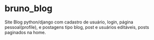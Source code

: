 # bruno_blog
Site Blog python/django com cadastro de usuário, login, página pessoal(profile), e postagens tipo blog, post e usuários editáveis, posts paginados na home.
